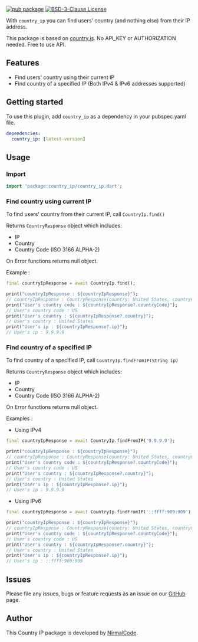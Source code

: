 [![pub package](https://img.shields.io/pub/v/country_ip?color=orange)](https://pub.dartlang.org/packages/country_ip)
[![BSD-3-Clause License](https://img.shields.io/github/license/NirmalAriyathilake/country_ip)](https://github.com/NirmalAriyathilake/country_ip/blob/main/LICENSE)

With `country_ip` you can find users' country (and nothing else) from their IP address.

This package is based on [country.is](https://country.is/). No API_KEY or AUTHORIZATION needed. Free to use API.

## Features

- Find users' country using their current IP
- Find country of a specified IP (Both IPv4 & IPv6 addresses supported)

## Getting started

To use this plugin, add `country_ip` as a dependency in your pubspec.yaml file.

```yaml
dependencies:
  country_ip: [latest-version]
```

## Usage

### Import

```dart
import 'package:country_ip/country_ip.dart';
```

### Find country using current IP

To find users' country from their current IP, call `CountryIp.find()`

Returns `CountryResponse` object which includes:

- IP
- Country
- Country Code (ISO 3166 ALPHA-2)

On Error functions returns null object.

Example :

```dart
final countryIpResponse = await CountryIp.find();

print("countryIpResponse : ${countryIpResponse}");
// countryIpResponse : CountryResponse(country: United States, countryCode: US, ip: 9.9.9.9)
print("User's country code : ${countryIpResponse?.countryCode}");
// User's country code : US
print("User's country : ${countryIpResponse?.country}");
// User's country : United States
print("User's ip : ${countryIpResponse?.ip}");
// User's ip : 9.9.9.9
```

### Find country of a specified IP

To find country of a specified IP, call `CountryIp.findFromIP(String ip)`

Returns `CountryResponse` object which includes:

- IP
- Country
- Country Code (ISO 3166 ALPHA-2)

On Error functions returns null object.

Examples :

- Using IPv4

```dart
final countryIpResponse = await CountryIp.findFromIP('9.9.9.9');

print("countryIpResponse : ${countryIpResponse}");
// countryIpResponse : CountryResponse(country: United States, countryCode: US, ip: 9.9.9.9)
print("User's country code : ${countryIpResponse?.countryCode}");
// User's country code : US
print("User's country : ${countryIpResponse?.country}");
// User's country : United States
print("User's ip : ${countryIpResponse?.ip}");
// User's ip : 9.9.9.9
```

- Using IPv6

```dart
final countryIpResponse = await CountryIp.findFromIP('::ffff:909:909');

print("countryIpResponse : ${countryIpResponse}");
// countryIpResponse : CountryResponse(country: United States, countryCode: US, ip: ::ffff:909:909)
print("User's country code : ${countryIpResponse?.countryCode}");
// User's country code : US
print("User's country : ${countryIpResponse?.country}");
// User's country : United States
print("User's ip : ${countryIpResponse?.ip}");
// User's ip : ::ffff:909:909
```

## Issues

Please file any issues, bugs or feature requests as an issue on our [GitHub](https://github.com/NirmalAriyathilake/country_ip/issues) page.

## Author

This Country IP package is developed by [NirmalCode](https://nirmalcode.com).
